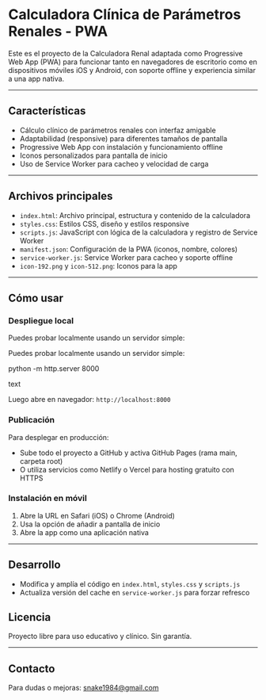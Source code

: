 # Calculadora Clínica de Parámetros Renales - PWA

Este es el proyecto de la Calculadora Renal adaptada como Progressive Web App (PWA) para funcionar tanto en navegadores de escritorio como en dispositivos móviles iOS y Android, con soporte offline y experiencia similar a una app nativa.

---

## Características

- Cálculo clínico de parámetros renales con interfaz amigable
- Adaptabilidad (responsive) para diferentes tamaños de pantalla
- Progressive Web App con instalación y funcionamiento offline
- Iconos personalizados para pantalla de inicio 
- Uso de Service Worker para cacheo y velocidad de carga

---

## Archivos principales

- `index.html`: Archivo principal, estructura y contenido de la calculadora
- `styles.css`: Estilos CSS, diseño y estilos responsive
- `scripts.js`: JavaScript con lógica de la calculadora y registro de Service Worker
- `manifest.json`: Configuración de la PWA (iconos, nombre, colores)
- `service-worker.js`: Service Worker para cacheo y soporte offline
- `icon-192.png` y `icon-512.png`: Iconos para la app

---

## Cómo usar

### Despliegue local

Puedes probar localmente usando un servidor simple:

Puedes probar localmente usando un servidor simple:

python -m http.server 8000

text

Luego abre en navegador: `http://localhost:8000`

### Publicación

Para desplegar en producción:

- Sube todo el proyecto a GitHub y activa GitHub Pages (rama main, carpeta root)
- O utiliza servicios como Netlify o Vercel para hosting gratuito con HTTPS

### Instalación en móvil

1. Abre la URL en Safari (iOS) o Chrome (Android)
2. Usa la opción de añadir a pantalla de inicio
3. Abre la app como una aplicación nativa

---

## Desarrollo

- Modifica y amplía el código en `index.html`, `styles.css` y `scripts.js`
- Actualiza versión del cache en `service-worker.js` para forzar refresco

## Licencia

Proyecto libre para uso educativo y clínico. Sin garantía.

---

## Contacto

Para dudas o mejoras: snake1984@gmail.com
